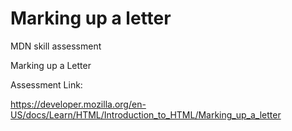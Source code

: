 # Marking up a letter
MDN skill assessment

Marking up a Letter

Assessment Link:

https://developer.mozilla.org/en-US/docs/Learn/HTML/Introduction_to_HTML/Marking_up_a_letter

